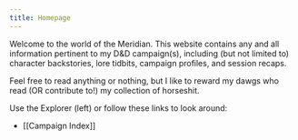 ```yaml
---
title: Homepage
---
```

Welcome to the world of the Meridian. This website contains any and all information pertinent to my D&D campaign(s), including (but not limited to) character backstories, lore tidbits, campaign profiles, and session recaps.

Feel free to read anything or nothing, but I like to reward my dawgs who read (OR contribute to!) my collection of horseshit.

Use the Explorer (left) or follow these links to look around:

* [[Campaign Index]]